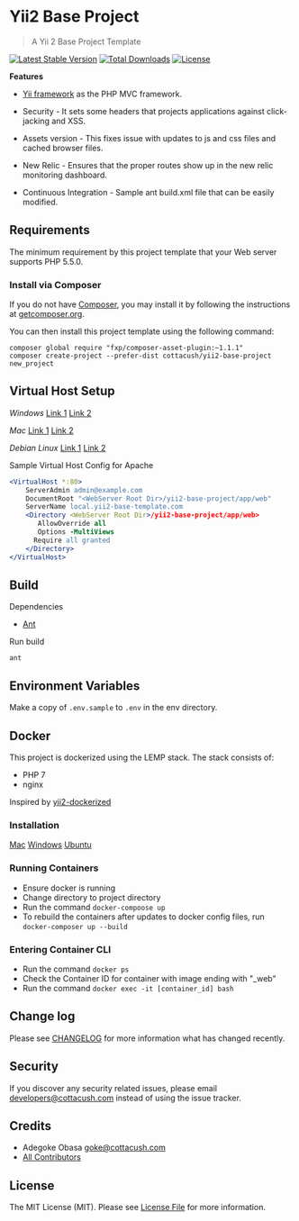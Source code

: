 #  Yii2 Base Project
> A Yii 2 Base Project Template

[![Latest Stable Version](https://poser.pugx.org/cottacush/yii2-base-project/v/stable)](https://packagist.org/packages/cottacush/yii2-base-project)
[![Total Downloads](https://poser.pugx.org/cottacush/yii2-base-project/downloads)](https://packagist.org/packages/cottacush/yii2-base-project)
[![License](https://poser.pugx.org/cottacush/yii2-base-project/license)](https://packagist.org/packages/cottacush/yii2-base-project)

**Features**

- [Yii framework](http://www.yiiframework.com/) as the PHP MVC framework.
 
- Security - It sets some headers that projects applications against click-jacking and XSS.

- Assets version - This fixes issue with updates to js and css files and cached browser files.

- New Relic - Ensures that the proper routes show up in the new relic monitoring dashboard.

- Continuous Integration - Sample ant build.xml file that can be easily modified.

## Requirements

The minimum requirement by this project template that your Web server supports PHP 5.5.0.

### Install via Composer

If you do not have [Composer](http://getcomposer.org/), you may install it by following the instructions at [getcomposer.org](http://getcomposer.org/doc/00-intro.md#installation-nix).

You can then install this project template using the following command:

~~~
composer global require "fxp/composer-asset-plugin:~1.1.1"
composer create-project --prefer-dist cottacush/yii2-base-project new_project
~~~

## Virtual Host Setup

*Windows*
[Link 1](http://foundationphp.com/tutorials/apache_vhosts.php)
[Link 2](https://www.kristengrote.com/blog/articles/how-to-set-up-virtual-hosts-using-wamp)

*Mac*
[Link 1](http://coolestguidesontheplanet.com/set-virtual-hosts-apache-mac-osx-10-9-mavericks-osx-10-8-mountain-lion/)
[Link 2](http://coolestguidesontheplanet.com/set-virtual-hosts-apache-mac-osx-10-10-yosemite/)

*Debian Linux*
[Link 1](https://www.digitalocean.com/community/tutorials/how-to-set-up-apache-virtual-hosts-on-ubuntu-14-04-lts)
[Link 2](http://www.unixmen.com/setup-apache-virtual-hosts-on-ubuntu-15-04/)

Sample Virtual Host Config for Apache
```apache
<VirtualHost *:80>
    ServerAdmin admin@example.com
    DocumentRoot "<WebServer Root Dir>/yii2-base-project/app/web"
    ServerName local.yii2-base-template.com
    <Directory <WebServer Root Dir>/yii2-base-project/app/web>
       AllowOverride all
       Options -MultiViews
      Require all granted
    </Directory>
</VirtualHost>
```

## Build

Dependencies 

- [Ant](http://ant.apache.org/) 

Run build
```
ant
```

## Environment Variables
Make a copy of `.env.sample` to `.env` in the env directory.


## Docker

This project is dockerized using the LEMP stack. The stack consists of:
- PHP 7
- nginx

Inspired by [yii2-dockerized](https://github.com/codemix/yii2-dockerized/blob/master/Dockerfile)

### Installation
[Mac](https://www.docker.com/docker-mac)
[Windows](https://www.docker.com/docker-windows)
[Ubuntu](https://www.docker.com/docker-ubuntu)

### Running Containers
- Ensure docker is running
- Change directory to project directory
- Run the command `docker-compoose up`
- To rebuild the containers after updates to docker config files, run `docker-composer up --build`

### Entering Container CLI
- Run the command `docker ps`
- Check the Container ID for container with image ending with "_web"
- Run the command `docker exec -it [container_id] bash`

## Change log

Please see [CHANGELOG](CHANGELOG.md) for more information what has changed recently.

## Security

If you discover any security related issues, please email <developers@cottacush.com> instead of using the issue tracker.

## Credits

- Adegoke Obasa <goke@cottacush.com>
- [All Contributors](https://github.com/CottaCush/yii2-base-template/graphs/contributors)

## License

The MIT License (MIT). Please see [License File](LICENSE.md) for more information.